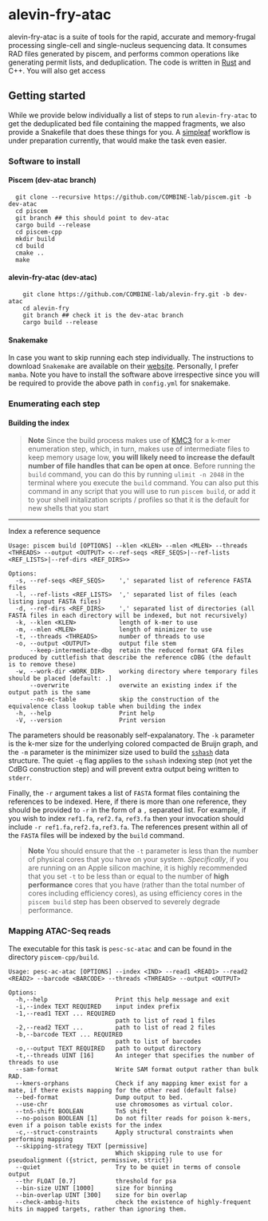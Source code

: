 # alevin-fry-atac

alevin-fry-atac is a suite of tools for the rapid, accurate and memory-frugal processing single-cell and single-nucleus sequencing data. It consumes RAD files generated by piscem, and performs common operations like generating permit lists, and deduplication. The code is written in [Rust](https://www.rust-lang.org) and C++. You will also get access 

## Getting started
While we provide below individually a list of steps to run `alevin-fry-atac` to get the deduplicated bed file containing the mapped fragments, we also provide a Snakefile that does these things for you. A [simpleaf](https://github.com/COMBINE-lab/simpleaf) workflow is under preparation currently, that would make the task even easier.

### Software to install

#### Piscem (dev-atac branch)
```
  git clone --recursive https://github.com/COMBINE-lab/piscem.git -b dev-atac
  cd piscem
  git branch ## this should point to dev-atac
  cargo build --release
  cd piscem-cpp
  mkdir build
  cd build
  cmake ..
  make
```

#### alevin-fry-atac (dev-atac)
```
    git clone https://github.com/COMBINE-lab/alevin-fry.git -b dev-atac
    cd alevin-fry
    git branch ## check it is the dev-atac branch
    cargo build --release
```

#### Snakemake
In case you want to skip running each step individually. The instructions to download `Snakemake` are available on their [website](https://snakemake.readthedocs.io/en/stable/getting_started/installation.html). Personally, I prefer `mamba`. Note you have to install the software above irrespective since you will be required to provide the above path in `config.yml` for snakemake.


### Enumerating each step

#### Building the index

> **Note**
> Since the build process makes use of [KMC3](https://github.com/refresh-bio/KMC) for a k-mer enumeration step, which, in turn, makes use of intermediate files to keep memory usage low, **you will likely need to increase the default number of file handles that can be open at once**.  Before running the `build` command, you can do this by running `ulimit -n 2048` in the terminal where you execute the `build` command.  You can also put this command in any script that you will use to run `piscem build`, or add it to your shell initalization scripts / profiles so that it is the default for new shells that you start

---
Index a reference sequence
```
Usage: piscem build [OPTIONS] --klen <KLEN> --mlen <MLEN> --threads <THREADS> --output <OUTPUT> <--ref-seqs <REF_SEQS>|--ref-lists <REF_LISTS>|--ref-dirs <REF_DIRS>>

Options:
  -s, --ref-seqs <REF_SEQS>    ',' separated list of reference FASTA files
  -l, --ref-lists <REF_LISTS>  ',' separated list of files (each listing input FASTA files)
  -d, --ref-dirs <REF_DIRS>    ',' separated list of directories (all FASTA files in each directory will be indexed, but not recursively)
  -k, --klen <KLEN>            length of k-mer to use
  -m, --mlen <MLEN>            length of minimizer to use
  -t, --threads <THREADS>      number of threads to use
  -o, --output <OUTPUT>        output file stem
      --keep-intermediate-dbg  retain the reduced format GFA files produced by cuttlefish that describe the reference cDBG (the default is to remove these)
  -w, --work-dir <WORK_DIR>    working directory where temporary files should be placed [default: .]
      --overwrite              overwite an existing index if the output path is the same
      --no-ec-table            skip the construction of the equivalence class lookup table when building the index
  -h, --help                   Print help
  -V, --version                Print version
```

The parameters should be reasonably self-expalanatory.  The `-k` parameter is the k-mer size for the underlying colored compacted de Bruijn graph, and the `-m` parameter is the minimizer size used to build the [`sshash`](https://github.com/jermp/sshash) data structure.  The quiet `-q` flag applies to the `sshash` indexing step (not yet the CdBG construction step) and will prevent extra output being written to `stderr`.

Finally, the `-r` argument takes a list of `FASTA` format files containing the references to be indexed.  Here, if there is more than one reference, they should be provided to `-r` in the form of a `,` separated list.  For example, if you wish to index `ref1.fa`, `ref2.fa`, `ref3.fa` then your invocation should include `-r ref1.fa,ref2.fa,ref3.fa`.  The references present within all of the `FASTA` files will be indexed by the `build` command.

> **Note**
> You should ensure that the `-t` parameter is less than the number of physical cores that you have on your system. _Specifically_, if you are running on an Apple silicon machine, it is highly recommended that you set `-t` to be less than or equal to the number of **high performance** cores that you have (rather than the total number of cores including efficiency cores), as using efficiency cores in the `piscem build` step has been observed to severely degrade performance.

### Mapping ATAC-Seq reads
The executable for this task is `pesc-sc-atac` and can be found in the directory `piscem-cpp/build`.
```
Usage: pesc-ac-atac [OPTIONS] --index <IND> --read1 <READ1> --read2 <READ2> --barcode <BARCODE> --threads <THREADS> --output <OUTPUT>

Options:
  -h,--help                   Print this help message and exit
  -i,--index TEXT REQUIRED    input index prefix
  -1,--read1 TEXT ... REQUIRED
                              path to list of read 1 files
  -2,--read2 TEXT ...         path to list of read 2 files
  -b,--barcode TEXT ... REQUIRED
                              path to list of barcodes
  -o,--output TEXT REQUIRED   path to output directory
  -t,--threads UINT [16]      An integer that specifies the number of threads to use
  --sam-format                Write SAM format output rather than bulk RAD.
  --kmers-orphans             Check if any mapping kmer exist for a mate, if there exists mapping for the other read (default false)
  --bed-format                Dump output to bed.
  --use-chr                   use chromosomes as virtual color.
  --tn5-shift BOOLEAN         Tn5 shift
  --no-poison BOOLEAN [1]     Do not filter reads for poison k-mers, even if a poison table exists for the index
  -c,--struct-constraints     Apply structural constraints when performing mapping
  --skipping-strategy TEXT [permissive]
                              Which skipping rule to use for pseudoalignment ({strict, permissive, strict})
  --quiet                     Try to be quiet in terms of console output
  --thr FLOAT [0.7]           threshold for psa
  --bin-size UINT [1000]      size for binning
  --bin-overlap UINT [300]    size for bin overlap
  --check-ambig-hits          check the existence of highly-frequent hits in mapped targets, rather than ignoring them.
```
